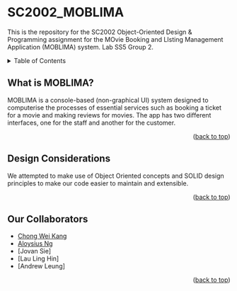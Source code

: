 # SC2002_MOBLIMA
This is the repository for the SC2002 Object-Oriented Design &amp; Programming assignment for the MOvie Booking and LIsting Management Application (MOBLIMA) system. Lab SS5 Group 2.

<details>
    <summary>Table of Contents</summary>
    <ol>
        <li><a href="#what-is-MOBLIMA">What is MOBLIMA?</a></li>
        <li><a href="#design-considerations">Design Considerations</a></li>
        <li><a href="#Collaborators"> Our Collaborators</a></li>
    </ol>
</details>

## What is MOBLIMA?

MOBLIMA is a console-based (non-graphical UI) system designed to computerise the processes of essential services such as booking a ticket for a movie and making reviews for movies. The app has two different interfaces, one for the staff and another for the customer.  

<p align="right">(<a href="#top">back to top</a>)</p>

## Design Considerations

We attempted to make use of Object Oriented concepts and SOLID design principles to make our code easier to maintain and extensible.

<p align="right">(<a href="#top">back to top</a>)</p>

## Our Collaborators
- [Chong Wei Kang](https://github.com/weikangg)
- [Aloysius Ng](https://github.com/metalalloy)
- [Jovan Sie]
- [Lau Ling Hin]
- [Andrew Leung]

<p align="right">(<a href="#top">back to top</a>)</p>
